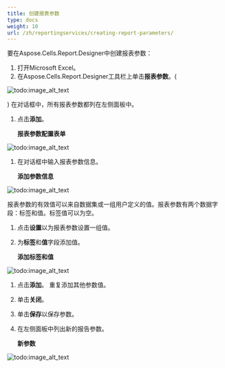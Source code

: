 ```yaml
---
title: 创建报表参数
type: docs
weight: 10
url: /zh/reportingservices/creating-report-parameters/
---
```


要在Aspose.Cells.Report.Designer中创建报表参数：

1. 打开Microsoft Excel。
1. 在Aspose.Cells.Report.Designer工具栏上单击**报表参数**。(

![todo:image_alt_text](creating-report-parameters_1.png)

)
在对话框中，所有报表参数都列在左侧面板中。 

1. 点击**添加**。 

   **报表参数配置表单** 

![todo:image_alt_text](creating-report-parameters_2.png)




1. 在对话框中输入报表参数信息。 

   **添加参数信息** 

![todo:image_alt_text](creating-report-parameters_3.png)



报表参数的有效值可以来自数据集或一组用户定义的值。报表参数有两个数据字段：标签和值。标签值可以为空。 

1. 点击**设置**以为报表参数设置一组值。
1. 为**标签**和**值**字段添加值。 

   **添加标签和值** 

![todo:image_alt_text](creating-report-parameters_4.png)




1. 点击**添加**。
   重复添加其他参数值。
1. 单击**关闭**。
1. 单击**保存**以保存参数。 
1. 在左侧面板中列出新的报告参数。 

   **新参数** 

![todo:image_alt_text](creating-report-parameters_5.png)
